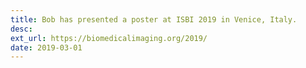 ```yaml
---
title: Bob has presented a poster at ISBI 2019 in Venice, Italy.
desc:
ext_url: https://biomedicalimaging.org/2019/
date: 2019-03-01
---
```


